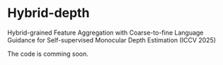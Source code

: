 # Hybrid-depth
Hybrid-grained Feature Aggregation with Coarse-to-fine Language Guidance for Self-supervised Monocular Depth Estimation (ICCV 2025)

The code is comming soon.
